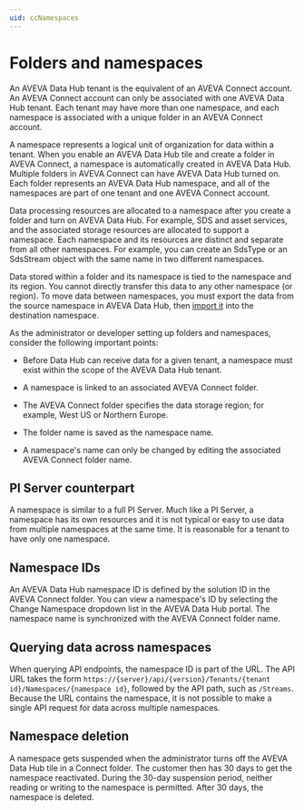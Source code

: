 ```yaml
---
uid: ccNamespaces
---
```


# Folders and namespaces

An AVEVA Data Hub tenant is the equivalent of an AVEVA Connect account. An AVEVA Connect account can only be associated with one AVEVA Data Hub tenant. Each tenant may have more than one namespace, and each namespace is associated with a unique folder in an AVEVA Connect account.

A namespace represents a logical unit of organization for data within a tenant. When you enable an AVEVA Data Hub tile and create a folder in AVEVA Connect, a namespace is automatically created in AVEVA Data Hub. Multiple folders in AVEVA Connect can have AVEVA Data Hub turned on. Each folder represents an AVEVA Data Hub namespace, and all of the namespaces are part of one tenant and one AVEVA Connect account.

Data processing resources are allocated to a namespace after you create a folder and turn on AVEVA Data Hub. For example, SDS and asset services, and the associated storage resources are allocated to support a namespace. Each namespace and its resources are distinct and separate from all other namespaces. For example, you can create an SdsType or an SdsStream object with the same name in two different namespaces.

Data stored within a folder and its namespace is tied to the namespace and its region. You cannot directly transfer this data to any other namespace (or region). To move data between namespaces, you must export the data from the source namespace in AVEVA Data Hub, then [import it](xref:transfer-data) into the destination namespace.

As the administrator or developer setting up folders and namespaces, consider the following important points:
 
* Before Data Hub can receive data for a given tenant, a namespace must exist within the scope of the AVEVA Data Hub tenant.

* A namespace is linked to an associated AVEVA Connect folder.

* The AVEVA Connect folder specifies the data storage region; for example, West US or Northern Europe.

* The folder name is saved as the namespace name. 

* A namespace's name can only be changed by editing the associated AVEVA Connect folder name.

## PI Server counterpart

A namespace is similar to a full PI Server. Much like a PI Server, a namespace has its own resources and it is not typical or easy to use data from multiple namespaces at the same time. It is reasonable for a tenant to have only one namespace.

## Namespace IDs

An AVEVA Data Hub namespace ID is defined by the solution ID in the AVEVA Connect folder. You can view a namespace's ID by selecting the Change Namespace dropdown list in the AVEVA Data Hub portal. The namespace name is synchronized with the AVEVA Connect folder name.

## Querying data across namespaces

When querying API endpoints, the namespace ID is part of the URL. The API URL takes the form `https://{server}/api/{version}/Tenants/{tenant id}/Namespaces/{namespace id}`, followed by the API path, such as `/Streams`.  Because the URL contains the namespace, it is not possible to make a single API request for data across multiple namespaces.

## Namespace deletion

A namespace gets suspended when the administrator turns off the AVEVA Data Hub tile in a Connect folder. The customer then has 30 days to get the namespace reactivated. During the 30-day suspension period, neither reading or writing to the namespace is permitted. After 30 days, the namespace is deleted.

